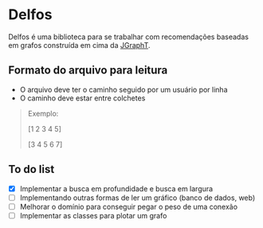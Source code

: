 # Delfos

Delfos é uma biblioteca para se trabalhar com recomendações baseadas em grafos construída em cima da [JGraphT](http://jgrapht.org/).

## Formato do arquivo para leitura
* O arquivo deve ter o caminho seguido por um usuário por linha
* O caminho deve estar entre colchetes
> Exemplo:
>
> [1 2 3 4 5]
>
> [3 4 5 6 7]

## To do list
- [X] Implementar a busca em profundidade e busca em largura
- [ ] Implementando outras formas de ler um gráfico (banco de dados, web)
- [ ] Melhorar o domínio para conseguir pegar o peso de uma conexão
- [ ] Implementar as classes para plotar um grafo   
